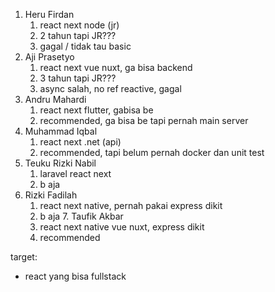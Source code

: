 1. Heru Firdan
	1. react next node (jr)
	2. 2 tahun tapi JR???
	3. gagal / tidak tau basic
2. Aji Prasetyo
	1. react next vue nuxt, ga bisa backend
	2. 3 tahun tapi JR???
	3. async salah, no ref reactive, gagal
3. Andru Mahardi
	1. react next flutter, gabisa be
	2. recommended, ga bisa be tapi pernah main server
4. Muhammad Iqbal
	1. react next .net (api)
	2. recommended, tapi belum pernah docker dan unit test
5. Teuku Rizki Nabil
	1. laravel react next
	2. b aja
6. Rizki Fadilah
	1. react next native, pernah pakai express dikit
	2. b aja
7. Taufik Akbar
	1. react next native vue nuxt, express dikit
	2. recommended


target:
- react yang bisa fullstack
